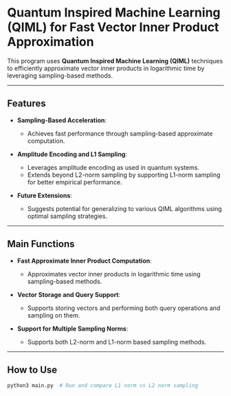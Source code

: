 # Quantum Inspired Machine Learning (QIML) for Fast Vector Inner Product Approximation

This program uses **Quantum Inspired Machine Learning (QIML)** techniques to efficiently approximate vector inner products in logarithmic time by leveraging sampling-based methods.

---

## Features

- **Sampling-Based Acceleration**:
  - Achieves fast performance through sampling-based approximate computation.

- **Amplitude Encoding and L1 Sampling**:
  - Leverages amplitude encoding as used in quantum systems.
  - Extends beyond L2-norm sampling by supporting L1-norm sampling for better empirical performance.

- **Future Extensions**:
  - Suggests potential for generalizing to various QIML algorithms using optimal sampling strategies.

---

## Main Functions

- **Fast Approximate Inner Product Computation**:
  - Approximates vector inner products in logarithmic time using sampling-based methods.

- **Vector Storage and Query Support**:
  - Supports storing vectors and performing both query operations and sampling on them.

- **Support for Multiple Sampling Norms**:
  - Supports both L2-norm and L1-norm based sampling methods.

---

## How to Use

```bash
python3 main.py  # Run and compare L1 norm vs L2 norm sampling
